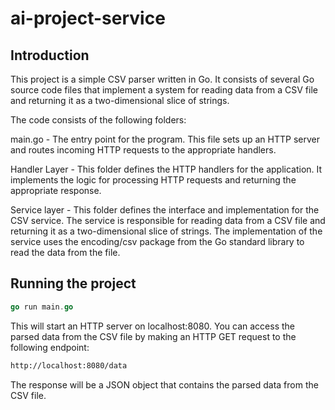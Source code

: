 # ai-project-service

## Introduction

This project is a simple CSV parser written in Go. It consists of several Go source code files that implement a system for reading data from a CSV file and returning it as a two-dimensional slice of strings.

The code consists of the following folders:

main.go - The entry point for the program. This file sets up an HTTP server and routes incoming HTTP requests to the appropriate handlers.

Handler Layer - This folder defines the HTTP handlers for the application. It implements the logic for processing HTTP requests and returning the appropriate response.

Service layer - This folder defines the interface and implementation for the CSV service. The service is responsible for reading data from a CSV file and returning it as a two-dimensional slice of strings. The implementation of the service uses the encoding/csv package from the Go standard library to read the data from the file.

## Running the project

```go
go run main.go
```

This will start an HTTP server on localhost:8080. You can access the parsed data from the CSV file by making an HTTP GET request to the following endpoint:

```bash
http://localhost:8080/data
```

The response will be a JSON object that contains the parsed data from the CSV file.
